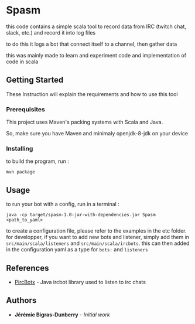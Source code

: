 Spasm
===============
this code contains a simple scala tool to record data from IRC (twitch chat, slack, etc.) 
and record it into log files

to do this it logs a bot that connect itself to a channel, then gather data

this was mainly made to learn and experiment code and implementation of code in scala

## Getting Started
These Instruction will explain the requirements and how to use this tool
### Prerequisites
This project uses Maven's packing systems with Scala and Java.

So, make sure you have Maven and  minimaly openjdk-8-jdk on your device
### Installing
to build the program, run :
```
mvn package
```

## Usage 

to run your bot with a config, run in a terminal :
```
java -cp target/spasm-1.0-jar-with-dependencies.jar Spasm <path_to_yaml>
```

to create a configuration file, please refer to the examples in the etc folder.
for developper, if you want to add new bots and listener, simply add them in 
`src/main/scala/listeners` and `src/main/scala/ircbots`.
this can then added in the configuration yaml as a type for `bots:` and `listeners`


## References

* [PircBotx](https://github.com/pircbotx/pircbotx) - Java ircbot library used to listen to irc chats
 
## Authors

* **Jérémie Bigras-Dunberry** - *Initial work* 




